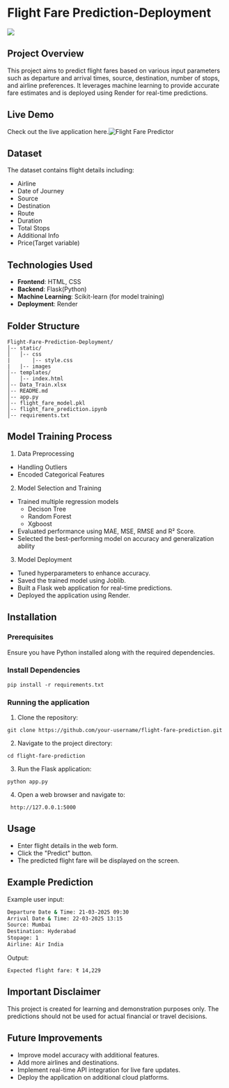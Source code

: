 # Flight Fare Prediction-Deployment
![](https://media.istockphoto.com/id/155439315/photo/passenger-airplane-flying-above-clouds-during-sunset.jpg?s=612x612&w=0&k=20&c=LJWadbs3B-jSGJBVy9s0f8gZMHi2NvWFXa3VJ2lFcL0=)

## Project Overview
This project aims to predict flight fares based on various input parameters such as departure and arrival times, source, destination, number of stops, and airline preferences. It leverages machine learning to provide accurate fare estimates and is deployed using Render for real-time predictions.

## Live Demo
Check out the live application here.![Flight Fare Predictor](https://flight-fare-predictor-gmoy.onrender.com/)

## Dataset
The dataset contains flight details including:
- Airline
- Date of Journey
- Source
- Destination
- Route
- Duration
- Total Stops
- Additional Info
- Price(Target variable)

## Technologies Used
- **Frontend**: HTML, CSS
- **Backend**: Flask(Python)
- **Machine Learning**: Scikit-learn (for model training)
- **Deployment**: Render

## Folder Structure
```
Flight-Fare-Prediction-Deployment/
│-- static/                
│   │-- css
|       |-- style.css
|   |-- images                 
│-- templates/             
│   │-- index.html     
│-- Data_Train.xlsx   
│-- README.md          
│-- app.py       
│-- flight_fare_model.pkl 
│-- flight_fare_prediction.ipynb             
│-- requirements.txt         
```

## Model Training Process
1. Data Preprocessing
  - Handling Outliers
  - Encoded Categorical Features
2. Model Selection and Training
  - Trained multiple regression models
    - Decison Tree 
    - Random Forest 
    - Xgboost
  - Evaluated performance using MAE, MSE, RMSE and R² Score.
  - Selected the best-performing model on accuracy and generalization ability
3. Model Deployment
  - Tuned hyperparameters to enhance accuracy.
  - Saved the trained model using Joblib.
  - Built a Flask web application for real-time predictions.
  - Deployed the application using Render.

## Installation
### Prerequisites
Ensure you have Python installed along with the required dependencies.

### Install Dependencies
```
pip install -r requirements.txt
```

### Running the application
1. Clone the repository:
```
git clone https://github.com/your-username/flight-fare-prediction.git
```
2. Navigate to the project directory:
```
cd flight-fare-prediction
```
3. Run the Flask application:
```
python app.py
```
4. Open a web browser and navigate to:
```
 http://127.0.0.1:5000
 ```

## Usage 
- Enter flight details in the web form.
- Click the "Predict" button.
- The predicted flight fare will be displayed on the screen.

## Example Prediction
Example user input:
```bash
Departure Date & Time: 21-03-2025 09:30 
Arrival Date & Time: 22-03-2025 13:15
Source: Mumbai
Destination: Hyderabad
Stopage: 1
Airline: Air India
```
Output:
```
Expected flight fare: ₹ 14,229
```

## Important Disclaimer
This project is created for learning and demonstration purposes only. The predictions should not be used for actual financial or travel decisions.

## Future Improvements
- Improve model accuracy with additional features.
- Add more airlines and destinations.
- Implement real-time API integration for live fare updates.
- Deploy the application on additional cloud platforms.



